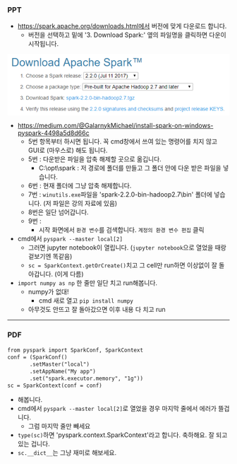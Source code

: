 ### PPT

- https://spark.apache.org/downloads.html에서 버전에 맞게 다운로드 합니다.
  - 버전을 선택하고 밑에 '3. Download Spark:' 옆의 파일명을 클릭하면 다운이 시작됩니다.

<img align="center" src="spark_download.png">

- https://medium.com/@GalarnykMichael/install-spark-on-windows-pyspark-4498a5d8d66c
  - 5번 항목부터 하시면 됩니다. 꼭 cmd창에서 쓰여 있는 명령어를 치지 않고 GUI로 (마우스로) 해도 됩니다.
  - 5번 : 다운받은 파일을 압축 해제할 곳으로 옮깁니다.
    - C:\opt\spark : 저 경로에 폴더를 만들고 그 폴더 안에 다운 받은 파일을 넣습니다.
  - 6번 : 현재 폴더에 그냥 압축 해제합니다.
  - 7번 : `winutils.exe`파일을 'spark-2.2.0-bin-hadoop2.7\bin' 폴더에 넣습니다. (저 파일은 강의 자료에 있음)
  - 8번은 일단 넘어갑니다.
  - 9번 : 
    - 시작 화면에서 `환경 변수`를 검색합니다. `계정의 환경 변수 편집` 클릭
- cmd에서 `pyspark --master local[2]`
  - 그러면 jupyter notebook이 열립니다. (`jupyter notebook`으로 열었을 때랑 겉보기엔 똑같음)
  - `sc = SparkContext.getOrCreate()`치고 그 cell만 run하면 이상없이 잘 돌아갑니다. (이게 다름)
- `import numpy as np` 한 줄만 일단 치고 run해봅니다.
  - numpy가 없대!
    - cmd 새로 열고 `pip install numpy`
  - 아무것도 안뜨고 잘 돌아갔으면 이후 내용 다 치고 run

---

### PDF

```
from pyspark import SparkConf, SparkContext
conf = (SparkConf()
       .setMaster("local")
       .setAppName("My app")
       .set("spark.executor.memory", "1g"))
sc = SparkContext(conf = conf)
```

- 해봅니다.
- cmd에서 `pyspark --master local[2]`로 열었을 경우 마지막 줄에서 에러가 뜰겁니다.
  - 그럼 마지막 줄만 빼세요
- `type(sc)`하면 'pyspark.context.SparkContext'라고 합니다. 축하해요. 잘 되고 있는 겁니다.
- `sc.__dict__`는 그냥 재미로 해보세요.

